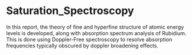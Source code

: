 # Saturation_Spectroscopy

In this report, the theory of fine and hyperfine structure of atomic energy levels
is developed, along with absorption spectrum analysis of Rubidium.
This is done using Doppler-Free spectroscopy to resolve absorption 
frequencies typically obscured by doppler broadening effects.

